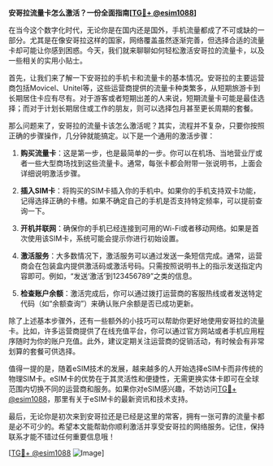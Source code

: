 **安哥拉流量卡怎么激活？一份全面指南[[TG💪+ @esim1088](https://t.me/s/esim1088)]**

在当今这个数字化时代，无论你是在国内还是国外，手机流量都成了不可或缺的一部分。尤其是在像安哥拉这样的国家，网络覆盖虽然逐渐完善，但选择合适的流量卡却可能让你感到困惑。今天，我们就来聊聊如何轻松激活安哥拉的流量卡，以及一些相关的实用小贴士。

首先，让我们来了解一下安哥拉的手机卡和流量卡的基本情况。安哥拉的主要运营商包括Movicel、Unitel等，这些运营商提供的流量卡种类繁多，从短期旅游卡到长期居住卡应有尽有。对于游客或者短期出差的人来说，短期流量卡可能是最佳选择；而对于计划长期居住或工作的朋友，则可以选择包月甚至更长周期的套餐。

那么问题来了，安哥拉的流量卡该怎么激活呢？其实，流程并不复杂，只要你按照正确的步骤操作，几分钟就能搞定。以下是一个通用的激活步骤：

1. **购买流量卡**：这是第一步，也是最简单的一步。你可以在机场、当地营业厅或者一些大型商场找到这些流量卡。通常，每张卡都会附带一张说明书，上面会详细说明激活步骤。

2. **插入SIM卡**：将购买的SIM卡插入你的手机中。如果你的手机支持双卡功能，记得选择正确的卡槽。如果不确定自己的手机是否支持特定频率，可以提前查询一下。

3. **开机并联网**：确保你的手机已经连接到可用的Wi-Fi或者移动网络。如果是首次使用该SIM卡，系统可能会提示你进行初始设置。

4. **激活服务**：大多数情况下，激活服务可以通过发送一条短信完成。通常，运营商会在包装盒内提供激活码或激活号码。只需按照说明书上的指示发送指定内容即可。例如，“发送‘激活’到123456789”之类的信息。

5. **检查账户余额**：激活完成后，你可以通过拨打运营商的客服热线或者发送特定代码（如“余额查询”）来确认账户余额是否已成功更新。

除了上述基本步骤外，还有一些额外的小技巧可以帮助你更好地使用安哥拉的流量卡。比如，许多运营商提供了在线充值平台，你可以通过官方网站或者手机应用程序随时为你的账户充值。此外，建议定期关注运营商的促销活动，有时候会有非常划算的套餐可供选择。

值得一提的是，随着eSIM技术的发展，越来越多的人开始选择eSIM卡而非传统的物理SIM卡。eSIM卡的优势在于其灵活性和便捷性，无需更换实体卡即可在全球范围内切换不同的运营商和服务。如果你对eSIM感兴趣，不妨访问[TG💪+ @esim1088](https://t.me/s/esim1088)，那里有关于eSIM卡的最新资讯和技术支持。

最后，无论你是初次来到安哥拉还是已经是这里的常客，拥有一张可靠的流量卡都是必不可少的。希望本文能帮助你顺利激活并享受安哥拉的网络服务。记住，保持联系才能不错过任何重要信息哦！

[[TG💪+ @esim1088](https://t.me/s/esim1088) ![Image](https://i.postimg.cc/4NQfJmqS/Snipaste-2025-05-13-00-14-12.png)]